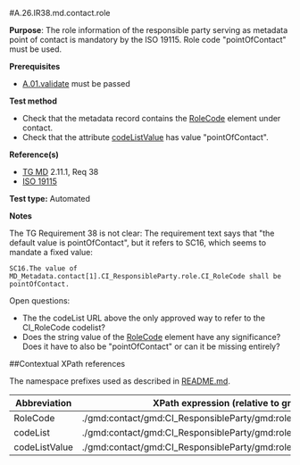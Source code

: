 #A.26.IR38.md.contact.role

**Purpose**: The role information of the responsible party serving as metadata point of contact is mandatory by the ISO 19115. Role code "pointOfContact" must be used.

**Prerequisites**
* [A.01.validate](A.01.validate.md) must be passed

**Test method**

* Check that the metadata record contains the [RoleCode](#roleCode) element under contact.
* Check that the attribute [codeListValue](#codeListValue) has value "pointOfContact".

**Reference(s)**

* [TG MD](./README.md#ref_TG_MD) 2.11.1, Req 38
* [ISO 19115](README.md#ref_ISO_19115)

**Test type:** Automated

**Notes**

The TG Requirement 38 is not clear: The requirement text says that "the default value is
pointOfContact", but it refers to SC16, which seems to mandate a fixed value:

    SC16.The value of MD_Metadata.contact[1].CI_ResponsibleParty.role.CI_RoleCode shall be pointOfContact.

Open questions:

* The the codeList URL above the only approved way to refer to the CI_RoleCode codelist?
* Does the string value of the [RoleCode](#roleCode) element have any significance? Does it have to also be "pointOfContact" or can it be missing entirely?

##Contextual XPath references

The namespace prefixes used as described in [README.md](./README.md#namespaces).

Abbreviation                                   |  XPath expression (relative to gmd:MD_Metadata)
-----------------------------------------------| -------------------------------------------------------------------------
<a name="roleCode"></a> RoleCode  | ./gmd:contact/gmd:CI_ResponsibleParty/gmd:role/gmd:CI_RoleCode
<a name="codeList"></a> codeList   | ./gmd:contact/gmd:CI_ResponsibleParty/gmd:role/gmd:CI_RoleCode@codeList
<a name="codeListValue"></a> codeListValue   | ./gmd:contact/gmd:CI_ResponsibleParty/gmd:role/gmd:CI_RoleCode@codeListValue
